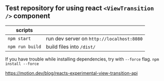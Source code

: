 ## Test repository for using react `<ViewTransition />` component

| scripts         |                                           |
| --------------- | ----------------------------------------- |
| `npm start`     | run dev server on `http://localhost:8080` |
| `npm run build` | build files into `/dist/`                 |

If you have trouble while installing dependencies, try with `--force` flag.
`npm install --force`

https://motion.dev/blog/reacts-experimental-view-transition-api
